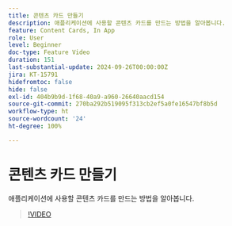 ```yaml
---
title: 콘텐츠 카드 만들기
description: 애플리케이션에 사용할 콘텐츠 카드를 만드는 방법을 알아봅니다.
feature: Content Cards, In App
role: User
level: Beginner
doc-type: Feature Video
duration: 151
last-substantial-update: 2024-09-26T00:00:00Z
jira: KT-15791
hidefromtoc: false
hide: false
exl-id: 404b9b9d-1f68-40a9-a960-26640aacd154
source-git-commit: 270ba292b519095f313cb2ef5a0fe16547bf8b5d
workflow-type: ht
source-wordcount: '24'
ht-degree: 100%

---
```


# 콘텐츠 카드 만들기

애플리케이션에 사용할 콘텐츠 카드를 만드는 방법을 알아봅니다.

>[!VIDEO](https://video.tv.adobe.com/v/3434783/?learn=on)
